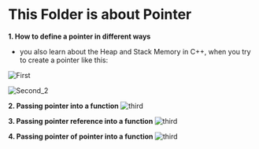 # This Folder is about Pointer

**1. How to define a pointer in different ways**

- you also learn about the Heap and Stack Memory in C++, when you try to create a pointer like this: 


![First](https://user-images.githubusercontent.com/53815302/76425355-c68d6700-63a9-11ea-83e4-de9bebef6896.jpeg)

![Second_2](https://user-images.githubusercontent.com/53815302/76425483-fd637d00-63a9-11ea-98bb-775947226064.jpeg)

**2. Passing pointer into a function**
![third](https://user-images.githubusercontent.com/53815302/76426968-08b7a800-63ac-11ea-9b6a-c0fcc8b8790d.jpeg)

**3. Passing pointer reference into a function**
![third](https://user-images.githubusercontent.com/53815302/76427727-f68a3980-63ac-11ea-8a49-62a786fd8f70.jpeg)

**4. Passing pointer of pointer into a function**
![third](https://user-images.githubusercontent.com/53815302/76428982-af04ad00-63ae-11ea-8b26-b18b8ae500fc.jpeg)
